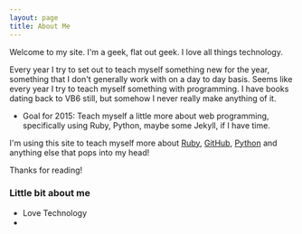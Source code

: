 ```yaml
---
layout: page
title: About Me
---
```


Welcome to my site.  I'm a geek, flat out geek.  I love all things technology.

Every year I try to set out to teach myself something new for the year, something that I don't generally work with on a day to day basis.  Seems like every year I try to teach myself something with programming.  I have books dating back to VB6 still, but somehow I never really make anything of it.

* Goal for 2015:  Teach myself a little more about web programming, specifically using Ruby, Python, maybe some Jekyll, if I have time.

I'm using this site to teach myself more about [Ruby](https://www.ruby-lang.org/en/), [GitHub](https://github.com/), [Python](https://www.python.org/) and anything else that pops into my head!

Thanks for reading!

### Little bit about me
* Love Technology
*
